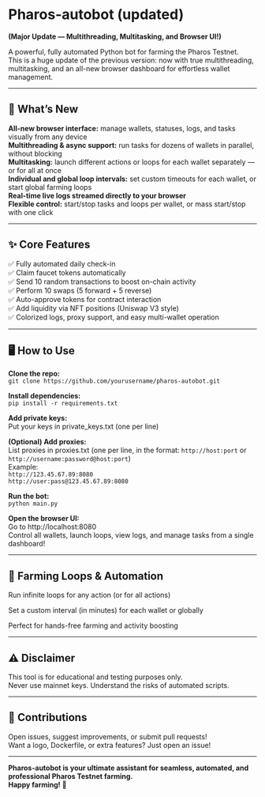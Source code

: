# Pharos-autobot (updated)
**(Major Update — Multithreading, Multitasking, and Browser UI!)**

A powerful, fully automated Python bot for farming the Pharos Testnet.  
This is a huge update of the previous version: now with true multithreading, multitasking, and an all-new browser dashboard for effortless wallet management.

---

## 🚀 What’s New  
**All-new browser interface:** manage wallets, statuses, logs, and tasks visually from any device  
**Multithreading & async support:** run tasks for dozens of wallets in parallel, without blocking  
**Multitasking:** launch different actions or loops for each wallet separately — or for all at once  
**Individual and global loop intervals:** set custom timeouts for each wallet, or start global farming loops  
**Real-time live logs streamed directly to your browser**  
**Flexible control:** start/stop tasks and loops per wallet, or mass start/stop with one click  

---

## ✨ Core Features  
✅ Fully automated daily check-in  
✅ Claim faucet tokens automatically  
✅ Send 10 random transactions to boost on-chain activity  
✅ Perform 10 swaps (5 forward + 5 reverse)  
✅ Auto-approve tokens for contract interaction  
✅ Add liquidity via NFT positions (Uniswap V3 style)  
✅ Colorized logs, proxy support, and easy multi-wallet operation  

---

## 🖥 How to Use  
**Clone the repo:**  
`git clone https://github.com/yourusername/pharos-autobot.git`

**Install dependencies:**  
`pip install -r requirements.txt`

**Add private keys:**  
Put your keys in private_keys.txt (one per line)

**(Optional) Add proxies:**  
List proxies in proxies.txt (one per line, in the format: `http://host:port` or `http://username:password@host:port`)  
Example:  
`http://123.45.67.89:8080`  
`http://user:pass@123.45.67.89:8080`

**Run the bot:**  
`python main.py`

**Open the browser UI:**  
Go to http://localhost:8080  
Control all wallets, launch loops, view logs, and manage tasks from a single dashboard!

---

## 🔁 Farming Loops & Automation  
Run infinite loops for any action (or for all actions)

Set a custom interval (in minutes) for each wallet or globally

Perfect for hands-free farming and activity boosting

---

## ⚠️ Disclaimer  
This tool is for educational and testing purposes only.  
Never use mainnet keys. Understand the risks of automated scripts.

---

## 🤝 Contributions  
Open issues, suggest improvements, or submit pull requests!  
Want a logo, Dockerfile, or extra features? Just open an issue!

---

**Pharos-autobot is your ultimate assistant for seamless, automated, and professional Pharos Testnet farming.  
Happy farming! 🚀**
